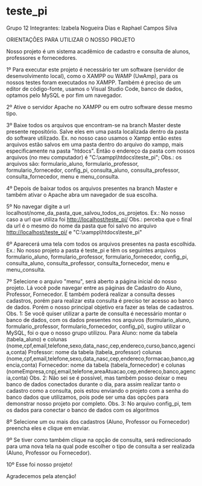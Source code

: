 # teste_pi

Grupo 12
Integrantes: Izabela Nogueira Dias e Raphael Campos Silva

ORIENTAÇÕES PARA UTILIZAR O NOSSO PROJETO

Nosso projeto é um sistema acadêmico de cadastro e consulta de alunos, professores e fornecedores.

1º Para executar este projeto é necessário ter um software (servidor de desenvolvimento local), como o XAMPP ou WAMP (UwAmp), para os nossos testes foram executados no XAMPP. Também é preciso de um editor de código-fonte, usamos o Visual Studio Code, banco de dados, optamos pelo MySQL e por fim um navegador.


2º Ative o servidor Apache no XAMPP ou em outro software desse mesmo tipo.


3º Baixe todos os arquivos que encontram-se na branch Master deste presente repositório. Salve eles em uma pasta localizada dentro da pasta do software utilizado. Ex. no nosso caso usamos o Xampp então estes arquivos estão salvos em uma pasta dentro do arquivo do xampp, mais especificamente na pasta "htdocs". Então o endereço da pasta com nossos arquivos (no meu computador) é "C:\xampp\htdocs\teste_pi";
  Obs.: os arquivos são: formulario_aluno, formulario_professor, formulario_fornecedor, config_pi, consulta_aluno, consulta_professor, consulta_fornecedor, menu e menu_consulta.


4º Depois de baixar todos os arquivos presentes na branch Master e também ativar o Apache abra um navegador de sua escolha.


5º No navegar digite a url localhost/nome_da_pasta_que_salvou_todos_os_projetos. 
  Ex.: No nosso caso a url que utiliza foi <http://localhost/teste_pi/>
    Obs.: perceba que o final da url é o mesmo do nome da pasta que foi salvo no arquivo <http://localhost/teste_pi/> e "C:\xampp\htdocs\teste_pi"


6º Aparecerá uma tela com todos os arquivos presentes na pasta escolhida. 
  Ex.: No nosso projeto a pasta é teste_pi e têm os seguintes arquivos formulario_aluno, formulario_professor, formulario_fornecedor, config_pi, consulta_aluno, consulta_professor, consulta_fornecedor, menu e menu_consulta.


7º Selecione o arquivo "menu", será aberto a página inicial do nosso projeto. Lá você pode navegar entre as páginas de Cadastro do Aluno, Professor, Fornecedor. E também poderá realizar a consulta desses cadastros, porém para realizar esta consulta é preciso ter acesso ao banco de dados. Porém o nosso principal objetivo era fazer as telas de cadastros.
  Obs. 1: Se você quiser utilizar a parte de consulta é necessário montar o banco de dados, com os dados presentes nos arquivos (formulario_aluno, formulario_professor, formulario_fornecedor, config_pi), sugiro utilizar o MySQL, foi o que o nosso grupo utilizou.
    Para Aluno: nome da tabela (tabela_aluno) e colunas (nome,cpf,email,telefone,sexo,data_nasc,cep,endereco,curso,banco,agencia,conta)
    Professor: nome da tabela (tabela_professor) colunas (nome,cpf,email,telefone,sexo,data_nasc,cep,endereco,formacao,banco,agencia,conta)
    Fornecedor: nome da tabela (tabela_fornecedor) e colunas (nomeEmpresa,cnpj,email,telefone,areaAtuacao,cep,endereco,banco,agencia,conta)
  Obs. 2: Não sei se é possível, mas também posso deixar o meu banco de dados conectados durante o dia, para assim realizar tanto o cadastro como a consulta, pois estou enviando o projeto com a senha do banco dados que utilizamos, pois pode ser uma das opções para demonstrar nosso projeto por completo.
  Obs. 3: No arquivo config_pi, tem os dados para conectar o banco de dados com os algoritmos


8º Selecione um ou mais dos cadastros (Aluno, Professor ou Fornecedor) preencha eles e clique em enviar.


9º Se tiver como também clique na opção de consulta, será redirecionado para uma nova tela na qual pode escolher o tipo de consulta a ser realizada (Aluno, Professor ou Fornecedor).


10º Esse foi nosso projeto!

Agradecemos pela atenção!
